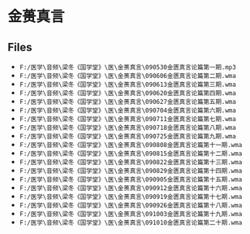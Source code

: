 # 金蒉真言

## Files

- `F:/医学\音频\梁冬《国学堂》\医\金蒉真言\090530金匮真言论篇第一期.mp3`
- `F:/医学\音频\梁冬《国学堂》\医\金蒉真言\090606金匮真言论篇第二期.wma`
- `F:/医学\音频\梁冬《国学堂》\医\金蒉真言\090613金匮真言论篇第三期.wma`
- `F:/医学\音频\梁冬《国学堂》\医\金蒉真言\090620金匮真言论篇第四期.wma`
- `F:/医学\音频\梁冬《国学堂》\医\金蒉真言\090627金匮真言论篇第五期.wma`
- `F:/医学\音频\梁冬《国学堂》\医\金蒉真言\090704金匮真言论篇第六期.wma`
- `F:/医学\音频\梁冬《国学堂》\医\金蒉真言\090711金匮真言论篇第七期.wma`
- `F:/医学\音频\梁冬《国学堂》\医\金蒉真言\090718金匮真言论篇第八期.wma`
- `F:/医学\音频\梁冬《国学堂》\医\金蒉真言\090725金匮真言论篇第九期.wma`
- `F:/医学\音频\梁冬《国学堂》\医\金蒉真言\090808金匮真言论篇第十一期.wma`
- `F:/医学\音频\梁冬《国学堂》\医\金蒉真言\090815金匮真言论篇第十二期.wma`
- `F:/医学\音频\梁冬《国学堂》\医\金蒉真言\090822金匮真言论篇第十三期.wma`
- `F:/医学\音频\梁冬《国学堂》\医\金蒉真言\090829金匮真言论篇第十四期.wma`
- `F:/医学\音频\梁冬《国学堂》\医\金蒉真言\090905金匮真言论篇第十五期.wma`
- `F:/医学\音频\梁冬《国学堂》\医\金蒉真言\090912金匮真言论篇第十六期.wma`
- `F:/医学\音频\梁冬《国学堂》\医\金蒉真言\090919金匮真言论篇第十七期.wma`
- `F:/医学\音频\梁冬《国学堂》\医\金蒉真言\090926金匮真言论篇第十八期.wma`
- `F:/医学\音频\梁冬《国学堂》\医\金蒉真言\091003金匮真言论篇第十九期.wma`
- `F:/医学\音频\梁冬《国学堂》\医\金蒉真言\091010金匮真言论篇第二十期.wma`
